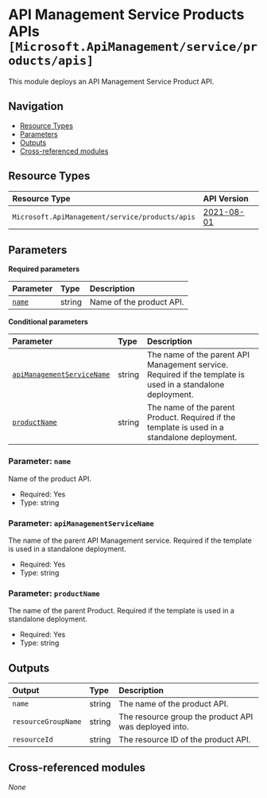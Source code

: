 # API Management Service Products APIs `[Microsoft.ApiManagement/service/products/apis]`

This module deploys an API Management Service Product API.

## Navigation

- [Resource Types](#Resource-Types)
- [Parameters](#Parameters)
- [Outputs](#Outputs)
- [Cross-referenced modules](#Cross-referenced-modules)

## Resource Types

| Resource Type | API Version |
| :-- | :-- |
| `Microsoft.ApiManagement/service/products/apis` | [2021-08-01](https://learn.microsoft.com/en-us/azure/templates/Microsoft.ApiManagement/2021-08-01/service/products/apis) |

## Parameters

**Required parameters**

| Parameter | Type | Description |
| :-- | :-- | :-- |
| [`name`](#parameter-name) | string | Name of the product API. |

**Conditional parameters**

| Parameter | Type | Description |
| :-- | :-- | :-- |
| [`apiManagementServiceName`](#parameter-apimanagementservicename) | string | The name of the parent API Management service. Required if the template is used in a standalone deployment. |
| [`productName`](#parameter-productname) | string | The name of the parent Product. Required if the template is used in a standalone deployment. |

### Parameter: `name`

Name of the product API.

- Required: Yes
- Type: string

### Parameter: `apiManagementServiceName`

The name of the parent API Management service. Required if the template is used in a standalone deployment.

- Required: Yes
- Type: string

### Parameter: `productName`

The name of the parent Product. Required if the template is used in a standalone deployment.

- Required: Yes
- Type: string


## Outputs

| Output | Type | Description |
| :-- | :-- | :-- |
| `name` | string | The name of the product API. |
| `resourceGroupName` | string | The resource group the product API was deployed into. |
| `resourceId` | string | The resource ID of the product API. |

## Cross-referenced modules

_None_
